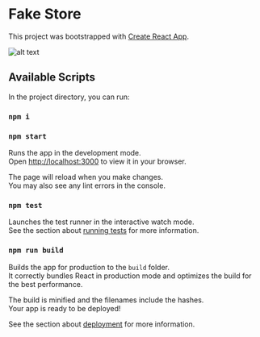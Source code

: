 # Fake Store

This project was bootstrapped with [Create React App](https://github.com/facebook/create-react-app).

![alt text](https://res.cloudinary.com/dy5wl8c6k/image/upload/v1649303448/Captura_de_Pantalla_2022-04-06_a_la_s_10.49.45_p.m._bb2u2t.png)


## Available Scripts

In the project directory, you can run:

### `npm i`

### `npm start`

Runs the app in the development mode.\
Open [http://localhost:3000](http://localhost:3000) to view it in your browser.

The page will reload when you make changes.\
You may also see any lint errors in the console.

### `npm test`

Launches the test runner in the interactive watch mode.\
See the section about [running tests](https://facebook.github.io/create-react-app/docs/running-tests) for more information.

### `npm run build`

Builds the app for production to the `build` folder.\
It correctly bundles React in production mode and optimizes the build for the best performance.

The build is minified and the filenames include the hashes.\
Your app is ready to be deployed!

See the section about [deployment](https://facebook.github.io/create-react-app/docs/deployment) for more information.

